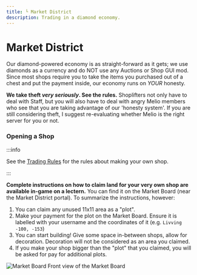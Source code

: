 ```yaml
---
title: └ Market District
description: Trading in a diamond economy.
---
```


# Market District

Our diamond-powered economy is as straight-forward as it gets; we use diamonds as a currency and do NOT use any Auctions or Shop GUI mod. Since most shops require you to take the items you purchased out of a chest and put the payment inside, our economy runs on *YOUR* honesty. 

**We take theft *very seriously*. See the rules.** Shoplifters not only have to deal with Staff, but you will also have to deal with angry Melio members who see that you are taking advantage of our 'honesty system'. If you are still considering theft, I suggest re-evaluating whether Melio is the right server for you or not.

### Opening a Shop

:::info

See the [Trading Rules](/docs/rules/trading) for the rules about making your own shop.

:::

**Complete instructions on how to claim land for your very own shop are available in-game on a lectern.**
You can find it on the Market Board (near the Market District portal). To summarize the instructions, however:
1. You can claim any unused 11x11 area as a "plot".
2. Make your payment for the plot on the Market Board. Ensure it is labelled with your username and the coordinates of it (e.g. `Livving -100, -153`)
3. You can start building! Give some space in-between shops, allow for decoration. Decoration will not be considered as an area you claimed.
4. If you make your shop bigger than the "plot" that you claimed, you will be asked for pay for additional plots.

![Market Board](/assets/market-board.png)
Front view of the Market Board